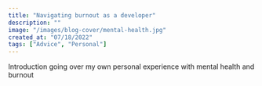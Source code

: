 ```yaml
---
title: "Navigating burnout as a developer"
description: ""
image: "/images/blog-cover/mental-health.jpg"
created_at: "07/18/2022"
tags: ["Advice", "Personal"]
---
```


Introduction going over my own personal experience with mental health and burnout 

## 